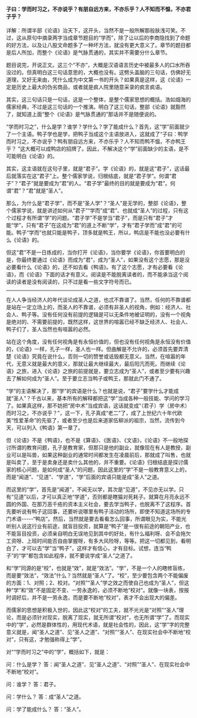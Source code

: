 #### 子曰：学而时习之，不亦说乎？有朋自远方来，不亦乐乎？人不知而不愠，不亦君子乎？

详解：所谓半部《论语》治天下，这开头，当然不是一般所解那般肤浅可笑。不过，这从原句中摘录两字当成章节题目的“学而”，除了让以后的李商隐找到了命题的好方法，以及让八股文命题多了一种坏方法，就没有更大意义了。章节的题目都是后人所加，而整个《论语》是气脉贯通的，其实并不需要分什么章节。

题目说完，开说正文。这三个“不亦”，大概是汉语语言历史中被最多人的口水所吞没过的。但真明白这三句话意思的，大概也没有。这劈头盖脑的三句话，仿佛好无道理，又好无来由，凭什么成为中文第一书的开头？如果真是这样，这《论语》一定是历史上最大的伪劣商品，或者就是疯人院里随意采录的疯言疯语。

其实，这三句话只是一句话，这是一个整体，是整个儒家思想的概括。浩如烟海的儒家经典，不过是这三句话的一个推演。明白了这三句话，整部《论语》就豁然了，就知道上面“整个《论语》是气脉贯通的”那话并不是随便说的。

“学而时习之”，什么是学？谁学？学什么？学了能成什么？首先，这“学”前面就少了一个主语。鸭子学也是学，把鸭子当成这个主语放进入，这就成了“子曰：鸭学而时习之，不亦说乎？鸭有朋自远方来，不亦乐乎？人不知而鸭不愠，不亦鸭王乎？ ”这大概可以成鸭店的招牌了。因此，不解决这个“学”前面缺少的主语，是不可能明白《论语》的。

其实，这主语就在这句子里，就是“君子”。学《论语》的，就是这“君子”，这话最后就落实在这“君子”上。整个儒家学说，归根结底，就是“君子学”。何谓“君子”？“君子”就是要成为“君”的人。“君子学”最终的目的就是要成为“君”。何谓“君”？“君”就是“圣人”。
 
那么，为什么是“君子学”，而不是“圣人学”？“圣人”是无学的，整部《论语》，整个儒家学说，就是讲述如何从“君子”“学而”成“君”、也就成“圣人”的过程，只有这个过程才有所谓“学”的问题。“君子学”不是学当“君子”，而是只有“君子”才能“学”，只有“君子”在这成为“君”的道上不断“学”，才有“君子学而”成“君”的可能。鸭子“学而”也就只能是鸭子，顶多就是鸭王，所以，鸭店是不能也没必要有什么《论语》的。

但这“君”不是一日炼成的，当你打开《论语》，当你要学《论语》，你首要明白的是，你最终要通过《论语》而成为“君”，成为“圣人”，如果没有这个志愿，那是没必要看什么《论语》的，还不如去看《鸭语》。有了这个志愿，才有必要看《论语》，而《论语》下面的话才有意义。阅读是不能脱离读者的，而不能承当这个阅读的读者是没有阅读的，只不过是看一些文字符号而已。

***

在人人争当经济人的年代谈论成圣人之道，也忒不靠谱了。当然，任何的不靠谱都是站在一定立场上的，而圣人的不靠谱，必须有非圣人的视角，例如：经济人、社会人、鸭子等。没有任何没有前提的逻辑是可以无条件地被证明的，没有一个视角是绝对的、不需要前提的，既然这样，这世界的喧嚣已经不缺乏经济人、社会人、鸭子们了，圣人当然也有喧嚣的必然。

站在这个角度，没有任何视角是有永恒价值的，但也没有任何视角是永恒没有价值的，《论语》一样，孔子一样，圣人也一样。但曲解是不允许的，必须首先要弄清楚《论语》究竟在说什么，否则一切的赞誉或诋毁都无意义。当然，在喧嚣的年代，无意义就是最大的意义，那就让最大继续最大，最后阳亢而死。而继续《论语》之旅，进入《论语》之旅的前提就是，要立志成为“圣人”，或者至少要有兴趣去了解如何成为“圣人”。至于要立志当鸭子或鸭王，那就此门不通了。

“学”的主语解决了，那“学”的宾语是什么？也就是说，“君子”要学什么才能成就“圣人”？千古以来，基本所有的解释都把这“学”当成各种一般技能、学问的学习了。如果真这样，那不妨把“房中术”当成宾语，这话就变成“（君子）学（房中术）而时习之，不亦说乎？”，这一下，孔子真成“老二”了，成了上世纪六十年代欧美“性爱革命”的先驱了，或者至少也是后来道家伍柳派的祖宗，当然，流传到今天，可以列入《鸭语》第一章了。

但《论语》不是《鸭语》，也不是《算语》、《医语》、《文语》，《论语》不一般地探讨所谓的教育问题，孔子是教育家，但那只是他的副业，就像现在有人是教授，副业可以是叫兽，如果这种副业的通常时间都发生在凌晨前后，那就成了叫售，也就是叫卖了，至于是卖身还是卖什么其他的，并不重要。《论语》归根结底是探讨儒家的核心问题，是如何成“圣人”的问题，因此这里的“学”不是一般教育意义上的，而是“闻道”、“见道”、“学道”，“学”后面的宾语只能是成“圣人”之道。

而这里的“学”，首先是“闻道”，不闻无以学，其次是“见道”，不见亦无以学。只有“见道”以后，才可以真正地“学道”，否则都是瞎猫对死耗子。就算在月亮永远不圆的外国、在那万恶千疮的资本主义社会，要去学当鸭子，也脱离不了这程序。首先要听说有鸭子这回事，还要听说哪里有鸭子活动的场所，即使不知道这场所的专门术语-----“鸭店”。然后，当然就是要去看看怎么回事，所谓眼见为实，不能光听别人说这行业有前途，就盲目投资，就算是“鸭子”是一很有前途的朝阳产业，也不能盲目投资，必须亲自明白无误地见到其中的好处，有什么福利呀、会不会拖欠工资呀、上班时间能否自由掌握呀，有多大风险呀，等等。把这一切都见到，看明白了，才可以去“学”当“鸭子”，这样才有信心，才有目标。试想，连当“鸭子”的“学”都包含如此程序，就不要说学成“圣人”之道了。

和“学”同源的是“校”，也就是“效”，就是“效法”。“学”，不是一个人的瞎修盲练，而是要“效法”，“效法”什么？当然就是“圣人”了。“校”，至少要包含两个不能偏废的方面：1、对照；2、校对。“对照”“圣人”学之效之而使自己也成为“圣人”，但这种“学”和“效”不是固定不变、一劳永逸的，必须不断地“校对”。就像一块表，按报时调好后，并不是一劳永逸，而是要不断地“校对”，表才不会出现大的偏差。

而儒家的思想是积极入世的，因此这“校对”的工夫，就不光光是“对照”“圣人”理论，而是必须针对现实，脱离了现实，就无所谓“校对”，也无所谓“学”了。而现实中的“学”，必然是群体性的，用现代术语，就是社会性的，因此，这“学”字的完整意义就是，闻“圣人之道”、见“圣人之道”、“对照”“圣人”、在现实社会中不断地“校对”，只有这，才勉强称得上“学”。

对““学而时习之”中的“学”，概括如下，就是：

问：什么是学？
答：闻“圣人之道”、见“圣人之道”、“对照”“圣人”、在现实社会中不断地“校对”。
 
问：谁学？
答：君子。
 
问：学什么？
答：成“圣人”之道。
 
问：学了能成什么？
答：“圣人”。
